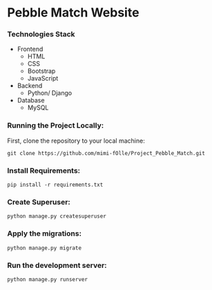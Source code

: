 # Pebble Match Website


### Technologies Stack

-   Frontend
    -   HTML
    -   CSS
    -   Bootstrap
    -   JavaScript
-   Backend
    -   Python/ Django
-   Database
    -   MySQL
    

### Running the Project Locally:
First, clone the repository to your local machine:

    git clone https://github.com/mimi-fOlle/Project_Pebble_Match.git

### Install Requirements:
    pip install -r requirements.txt
    
### Create Superuser:
    python manage.py createsuperuser

### Apply the migrations:
    python manage.py migrate


### Run the development server:
    python manage.py runserver